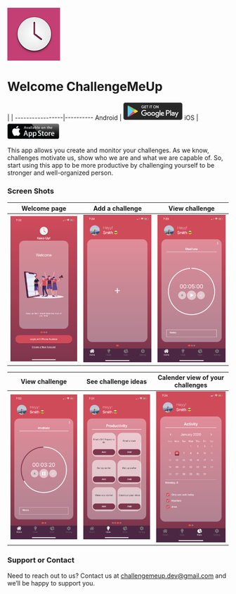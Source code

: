 ![](ScreenShots/120.png) 
# Welcome ChallengeMeUp

 |  |
-----------------|----------
Android          | <a href='https://play.google.com/store/apps/details?id=net.cozic.joplin&utm_source=GitHub&utm_campaign=README&pcampaignid=MKT-Other-global-all-co-prtnr-py-PartBadge-Mar2515-1'><img alt='Get it on Google Play' height="40px" src='https://github.com/mixemer/challengemeup/blob/master/img/BadgeGooglePlay.png'/></a> 
iOS              | <a href='https://itunes.apple.com/us/app/joplin/id1315599797'><img alt='Get it on the App Store' height="40px" src='https://github.com/mixemer/challengemeup/blob/master/img/BadgeiOS.png'/></a> 

This app allows you create and monitor your challenges. As we know, challenges motivate us, show who we are and what we are capable of. So, start using this app to be more productive by challenging yourself to be stronger and well-organized person.

### Screen Shots

Welcome page                 |Add a challenge                 | View challenge
:---------------------------:|:------------------------------:|:------------------------------:
![](ScreenShots/1.PNG)      |  ![](ScreenShots/2.PNG) | ![](ScreenShots/IMG_0851.PNG)



View challenge               |  See challenge ideas           | Calender view of your challenges
:---------------------------:|:------------------------------:|:------------------------------:
![](ScreenShots/3.PNG)      |  ![](ScreenShots/4.PNG)         | ![](ScreenShots/5.PNG) 

### Support or Contact

Need to reach out to us? Contact us at challengemeup.dev@gmail.com and we’ll be happy to support you.
